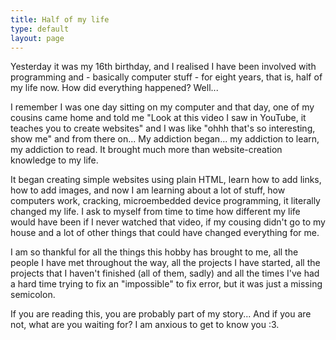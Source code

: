 ```yaml
---
title: Half of my life
type: default
layout: page
---
```


Yesterday it was my 16th birthday, and I realised I have been involved with
programming and - basically computer stuff - for eight years, that is, half of
my life now. How did everything happened? Well...

I remember I was one day sitting on my computer and that day, one of my cousins
came home and told me "Look at this video I saw in YouTube, it teaches you to
create websites" and I was like "ohhh that's so interesting, show me" and from
there on... My addiction began... my addiction to learn, my addiction to read.
It brought much more than website-creation knowledge to my life.

It began creating simple websites using plain HTML, learn how to add links, how
to add images, and now I am learning about a lot of stuff, how computers work,
cracking, microembedded device programming, it literally changed my life. I ask
to myself from time to time how different my life would have been if I never
watched that video, if my cousing didn't go to my house and a lot of other
things that could have changed everything for me.

I am so thankful for all the things this hobby has brought to me, all the people
I have met throughout the way, all the projects I have started, all the projects
that I haven't finished (all of them, sadly) and all the times I've had a hard
time trying to fix an "impossible" to fix error, but it was just a missing
semicolon.

If you are reading this, you are probably part of my story... And if you are
not, what are you waiting for? I am anxious to get to know you :3.
